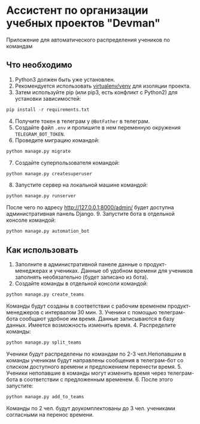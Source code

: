 # Ассистент по организации учебных проектов "Devman"
Приложение для автоматического распределения учеников по командам 

## Что необходимо
1. Python3 должен быть уже установлен. 
2. Рекомендуется использовать [virtualenv/venv](https://docs.python.org/3/library/venv.html) для изоляции проекта.
3. Затем используйте pip (или pip3, есть конфликт с Python2) для установки зависимостей:
```python
pip install -r requirements.txt
```
4. Получите токен в телеграм у `@BotFather` в телеграм.
5. Создайте файл `.env` и пропишите в нем переменную окружения `TELEGRAM_BOT_TOKEN`.
6. Проведите миграцию командой: 
```python
python manage.py migrate
```
7. Cоздайте суперпользователя командой:
```python
python manage.py createsuperuser
```
8. Запустите сервер на локальной машине командой:
```python
python manage.py runserver
```
После чего по адресу http://127.0.0.1:8000/admin/ будет доступна административная панель Django.
9. Запустите бота в отдельной консоле командой:
```python
python manage.py automation_bot
```
## Как использовать
1. Заполните в административной панеле данные о продукт-менеджерах и учениках. Данные об удобном времени для учеников заполнять необязательно (будет записано из бота).
2. Создайте команды в отдельной консоли командой:
```python
python manage.py create_teams
```
Команды будут созданы в соответствии с рабочим временем продукт-менеджеров с интервалом 30 мин.
3. Ученики с помощью телеграм-бота сообщают удобное им время. Данные записываются в базу данных. Имеется возможность изменить время. 
4. Распределите команды:
```python
python manage.py split_teams
```
Ученики будут распределены по командам по 2-3 чел.Непопавшим в команды ученикам будут направлены сообщения в телеграм-бот со списком доступного времени и предложением перенести время. 
5. Ученики непопавшие в команды могут изменить время через телеграм-бота в соответствии с предложенным временем.
6. После этого запустите:
```python
python manage.py add_to_teams
```
Команды по 2 чел. будут доукомплектованы до 3 чел. учениками согласными на перенос времени.
